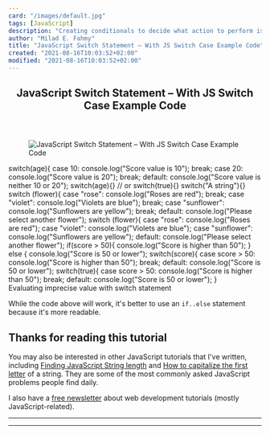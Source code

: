```yaml
---
card: "/images/default.jpg"
tags: [JavaScript]
description: "Creating conditionals to decide what action to perform is one"
author: "Milad E. Fahmy"
title: "JavaScript Switch Statement – With JS Switch Case Example Code"
created: "2021-08-16T10:03:52+02:00"
modified: "2021-08-16T10:03:52+02:00"
---
```

<div class="site-wrapper">
<main id="site-main" class="site-main outer">
<div class="inner">
<article class="post-full post tag-javascript tag-web-development ">
<header class="post-full-header">
<h1 class="post-full-title">JavaScript Switch Statement – With JS Switch Case Example Code</h1>
</header>
<figure class="post-full-image">
<picture>
<source media="(max-width: 700px)" sizes="1px" srcset="data:image/gif;base64,R0lGODlhAQABAIAAAAAAAP///yH5BAEAAAAALAAAAAABAAEAAAIBRAA7 1w">
<source media="(min-width: 701px)" sizes="(max-width: 800px) 400px,
(max-width: 1170px) 700px,
1400px" srcset="/news/content/images/size/w300/2021/04/js-switch-statement.png 300w,
/news/content/images/size/w600/2021/04/js-switch-statement.png 600w,
/news/content/images/size/w1000/2021/04/js-switch-statement.png 1000w,
/news/content/images/size/w2000/2021/04/js-switch-statement.png 2000w">
<img onerror="this.style.display='none'" src="/news/content/images/size/w2000/2021/04/js-switch-statement.png" alt="JavaScript Switch Statement – With JS Switch Case Example Code">
</picture>
</figure>
<section class="post-full-content">
<div class="post-content">
switch(age){
case 10:
console.log("Score value is 10");
break;
case 20:
console.log("Score value is 20");
break;
default:
console.log("Score value is neither 10 or 20");
switch(age){}
// or
switch(true){}
switch("A string"){}
switch (flower){
case "rose":
console.log("Roses are red");
break;
case "violet":
console.log("Violets are blue");
break;
case "sunflower":
console.log("Sunflowers are yellow");
break;
default:
console.log("Please select another flower");
switch (flower){
case "rose":
console.log("Roses are red");
case "violet":
console.log("Violets are blue");
case "sunflower":
console.log("Sunflowers are yellow");
default:
console.log("Please select another flower");
if(score &gt; 50){
console.log("Score is higher than 50");
} else {
console.log("Score is 50 or lower");
switch(score){
case score &gt; 50:
console.log("Score is higher than 50");
break;
default:
console.log("Score is 50 or lower");
switch(true){
case score &gt; 50:
console.log("Score is higher than 50");
break;
default:
console.log("Score is 50 or lower");
}</code></pre><figcaption>Evaluating imprecise value with switch statement</figcaption></figure><p>While the code above will work, it's better to use an <code>if..else</code> statement because it's more readable.</p><h2 id="thanks-for-reading-this-tutorial"><strong><strong><strong><strong><strong><strong><strong>Thanks for reading this tutorial</strong></strong></strong></strong></strong></strong></strong></h2><p>You may also be interested in other JavaScript tutorials that I've written, including <a href="https://sebhastian.com/javascript-string-length/">Finding JavaScript String length</a> and <a href="https://sebhastian.com/javascript-capitalize-first-letter/"></a><a href="https://sebhastian.com/javascript-capitalize-first-letter/">How to capitalize the first letter</a> of a string. They are some of the most commonly asked JavaScript problems people find daily.</p><p>I also have a <a href="https://sebhastian.com/newsletter/">free newsletter</a> about web development tutorials (mostly JavaScript-related).</p>
</div>
<hr>
<hr>
</section>
</article>
</div>
</main>
</div>
<!-- Google Tag Manager (noscript) -->
<!-- End Google Tag Manager (noscript) -->
